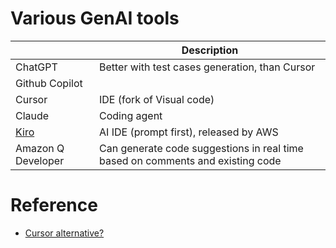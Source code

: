 # Various GenAI tools

|                           | Description                                                                    |
|---------------------------|--------------------------------------------------------------------------------|
| ChatGPT                   | Better with test cases generation, than Cursor                                 |
| Github Copilot            |                                                                                |
| Cursor                    | IDE (fork of Visual code)                                                      |
| Claude                    | Coding agent                                                                   |
| [Kiro](https://kiro.dev/) | AI IDE (prompt first), released by AWS                                         |
| Amazon Q Developer        | Can generate code suggestions in real time based on comments and existing code |

# Reference
- [Cursor alternative?](https://newsletter.pragmaticengineer.com/p/cursor?utm_source=substack&publication_id=458709&post_id=165641889&utm_medium=email&utm_content=share&utm_campaign=email-share&triggerShare=true&isFreemail=true&r=1o6rh0&triedRedirect=true)